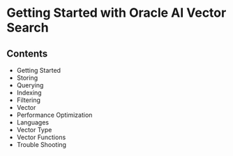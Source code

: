 # Getting Started with Oracle AI Vector Search

## Contents
- Getting Started
- Storing
- Querying 
- Indexing 
- Filtering 
- Vector
- Performance Optimization
- Languages
- Vector Type
- Vector Functions
- Trouble Shooting


